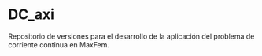 # DC_axi
Repositorio de versiones para el desarrollo de la aplicación del problema de corriente continua en MaxFem.
